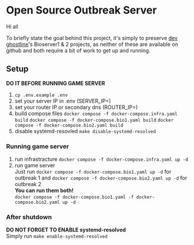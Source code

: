 # Open Source Outbreak Server

Hi all

To briefly state the goal behind this project, it's simply to preserve [dev ghostline](https://gitlab.com/users/gh0stl1ne/projects)'s Bioserver1 & 2 projects, as neither of these are available on github and both require a bit of work to get up and running.

## Setup
**DO IT BEFORE RUNNING GAME SERVER**
1. `cp .env.example .env`
2. set your server IP in .env (SERVER_IP=)
3. set your router IP or secondary dns (ROUTER_IP=)
4. build compose files 
    `docker compose -f docker-compose.infra.yaml build`
    `docker compose -f docker-compose.bio1.yaml build`
    `docker compose -f docker-compose.bio2.yaml build`
5. disable systemd-resovled `make disable-systemd-resolved`

### Running game server
1. run infrastracture `docker compose -f docker-compose.infra.yaml up -d`
2. run game server\
Just run `docker compose -f docker-compose.bio1.yaml up -d` for outbreak 1 and `docker compose -f docker-compose.bio2.yaml up -d` for outbreak 2\
**You can run them both!**\
`docker compose -f docker-compose.bio1.yaml -f docker-compose.bio2.yaml up -d`

### After shutdown
**DO NOT FORGET TO ENABLE systemd-resolved**\
Simply run `make enable-systemd-resolved`